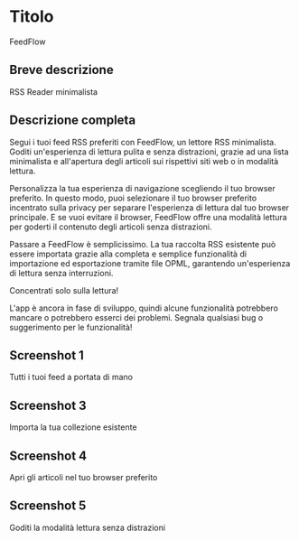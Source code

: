 # Titolo

FeedFlow

## Breve descrizione

RSS Reader minimalista

## Descrizione completa

Segui i tuoi feed RSS preferiti con FeedFlow, un lettore RSS minimalista. Goditi
un'esperienza di lettura pulita e senza distrazioni, grazie ad una lista
minimalista e all'apertura degli articoli sui rispettivi siti web o in modalità
lettura.

Personalizza la tua esperienza di navigazione scegliendo il tuo browser
preferito. In questo modo, puoi selezionare il tuo browser preferito incentrato
sulla privacy per separare l'esperienza di lettura dal tuo browser principale. E
se vuoi evitare il browser, FeedFlow offre una modalità lettura per goderti il
contenuto degli articoli senza distrazioni.

Passare a FeedFlow è semplicissimo. La tua raccolta RSS esistente può essere
importata grazie alla completa e semplice funzionalità di importazione ed
esportazione tramite file OPML, garantendo un'esperienza di lettura senza
interruzioni.

Concentrati solo sulla lettura!

L'app è ancora in fase di sviluppo, quindi alcune funzionalità potrebbero
mancare o potrebbero esserci dei problemi. Segnala qualsiasi bug o suggerimento
per le funzionalità!

## Screenshot 1

Tutti i tuoi feed a portata di mano

## Screenshot 3

Importa la tua collezione esistente

## Screenshot 4

Apri gli articoli nel tuo browser preferito

## Screenshot 5

Goditi la modalità lettura senza distrazioni
